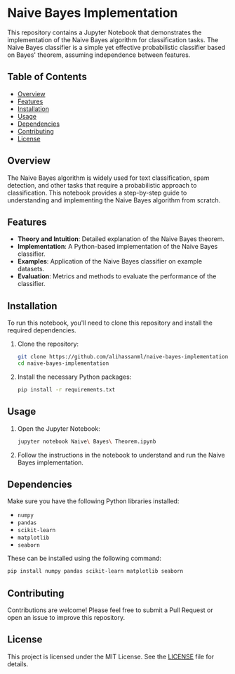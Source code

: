 # Naive Bayes Implementation

This repository contains a Jupyter Notebook that demonstrates the implementation of the Naive Bayes algorithm for classification tasks. The Naive Bayes classifier is a simple yet effective probabilistic classifier based on Bayes' theorem, assuming independence between features.

## Table of Contents

- [Overview](#overview)
- [Features](#features)
- [Installation](#installation)
- [Usage](#usage)
- [Dependencies](#dependencies)
- [Contributing](#contributing)
- [License](#license)

## Overview

The Naive Bayes algorithm is widely used for text classification, spam detection, and other tasks that require a probabilistic approach to classification. This notebook provides a step-by-step guide to understanding and implementing the Naive Bayes algorithm from scratch.

## Features

- **Theory and Intuition**: Detailed explanation of the Naive Bayes theorem.
- **Implementation**: A Python-based implementation of the Naive Bayes classifier.
- **Examples**: Application of the Naive Bayes classifier on example datasets.
- **Evaluation**: Metrics and methods to evaluate the performance of the classifier.

## Installation

To run this notebook, you'll need to clone this repository and install the required dependencies.

1. Clone the repository:
   ```bash
   git clone https://github.com/alihassanml/naive-bayes-implementation.git
   cd naive-bayes-implementation
   ```

2. Install the necessary Python packages:
   ```bash
   pip install -r requirements.txt
   ```

## Usage

1. Open the Jupyter Notebook:
   ```bash
   jupyter notebook Naive\ Bayes\ Theorem.ipynb
   ```

2. Follow the instructions in the notebook to understand and run the Naive Bayes implementation.

## Dependencies

Make sure you have the following Python libraries installed:

- `numpy`
- `pandas`
- `scikit-learn`
- `matplotlib`
- `seaborn`

These can be installed using the following command:

```bash
pip install numpy pandas scikit-learn matplotlib seaborn
```

## Contributing

Contributions are welcome! Please feel free to submit a Pull Request or open an issue to improve this repository.

## License

This project is licensed under the MIT License. See the [LICENSE](LICENSE) file for details.
